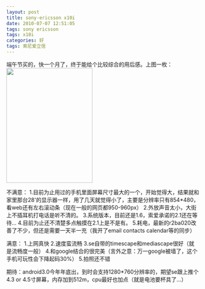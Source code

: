 ```yaml
---
layout: post
title: sony-ericsson x10i
date: 2010-07-07 12:51:05
tags: sony ericsson
tags: x10i
categories: 好
tags: 索尼爱立信
---
```

端午节买的，快一个月了，终于能给个比较综合的用后感。上图一枚：
<a href="http://blog.yeeh.org/wp-content/uploads/2010/07/x10i.jpg"><img src="http://blog.yeeh.org/wp-content/uploads/2010/07/x10i-225x300.jpg" alt="" title="x10i" width="225" height="300" class="alignnone size-medium wp-image-329" /></a>

不满意：
1.目前为止用过的手机里面屏幕尺寸最大的一个，开始觉得大，结果就和家里那台28'的显示器一样，用了几天就觉得小了，主要是分辨率只有854*480，看web还有左右滚动条（现在一般的网页都950-960px）
2.外放声音太小，大街上不插耳机打电话是听不清的。
3.系统版本，目前还是1.6，索爱承诺的2.1还在等待...
4.目前为止还不清楚多点触摸在2.1上是不是有。
5.耗电，最新的r2ba020改善了不少，但还是需要一天半一充（我开了email contacts calendar等的同步）

满意：
1.上网真快
2.速度蛮流畅
3.se自带的timescape和mediascape很好（就是流畅度一般）
4.和google结合的很完美（言外之意：万一google被墙了，这个手机可玩性会下降起码30%）
5.拍照还不错

期待：android3.0今年年底出，到时会支持1280*760分辨率的，期望se跟上推个4.3 or 4.5寸屏幕，内存加到512m，cpu最好也加点（就是电池要杯具了...）